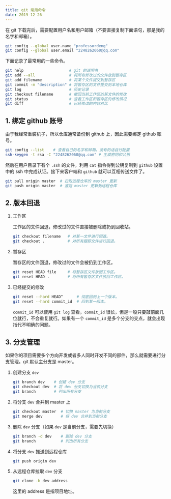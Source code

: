 ```yaml
---
title: git 常用命令
date: 2019-12-26
---
```


在 git 下载完后，需要配置用户名和用户邮箱（不要直接复制下面语句，那是我的名字和邮箱）。

```bash
git config --global user.name "professordeng"
git config --global user.email "2248262060@qq.com"
```

下面记录了最常用的一些命令。

```bash
git help                    # git 的说明书
git add --all               # 将所有修改过的文件放到暂存区
git add filename            # 将某个文件提交到暂存区
git commit -m "description" # 将暂存区的文件提交到本地仓库
git log                     # 历史记录
git checkout filename       # 撤回当前工作区的某文件的修改
git status                  # 查看工作区和暂存区的修改情况
git diff                    # 已经修改的内容对比
```

## 1. 绑定 github 账号

由于我经常重装机子，所以仓库通常备份到 github 上，因此需要绑定 github 账号。

```bash
git config --list    # 查看自己的名字和邮箱，没有的话自行配置
ssh-keygen -t rsa -C "2248262060@qq.com" # 生成密钥和公钥
```

然后在用户目录下有个 `.ssh` 的文件，利用 `cat` 指令得到公钥复制到 `github` 设置中的 ssh 中完成认证。接下来客户端和 `github` 就可以互相传送文件了。

```bash
git pull origin master  # 拉取远程仓库的 master 更新
git push origin master  # 推送 master 更新到远程仓库
```

## 2. 版本回退

1. 工作区

   工作区的文件回退，修改过的文件直接被删除或扔到回收站。

   ```bash
   git checkout filename   # 对某一文件进行回退。
   git checkout .          # 对所有跟踪文件进行回退。
   ```

2. 暂存区

   暂存区的文件回退，修改过的文件会被扔到工作区。

   ```bash
   git reset HEAD file     # 将暂存区文件放回工作区。
   git reset HEAD .        # 将所有暂存区文件放回工作区。
   ```

3. 已经提交的修改

   ```bash
   git reset --hard HEAD^      # 彻底回到上一个版本。
   git reset --hard commit_id  # 回到某一版本。
   ```

   `commit_id` 可以使用 `git log` 查看，`commit_id` 很长，但是一般只要敲前面几位就行，不会重复就行。如果有一个 `commit_id` 是多个分支的交点，就会出现指代不明确的问题。

## 3. 分支管理

如果你的项目需要多个方向开发或者多人同时开发不同的部件，那么就需要进行分支管理。git 默认主分支是 master。

1. 创建分支 `dev`

   ```bash
   git branch dev    # 创建 dev 分支
   git checkout dev  # 将 dev 分支切换为当前分支
   git branch        # 列出所有分支
   ```

2. 将分支 `dev` 合并到 master 上

   ```bash
   git checkout master  # 切换 master 为当前分支
   git merge dev        # 将 dev 合并到当前分支
   ```

3. 删除 `dev` 分支（如果 `dev` 是当前分支，需要先切换）

   ```bash
   git branch -d dev    # 删除 dev 分支
   git branch           # 列出所有分支
   ```

4. 将分支 `dev` 推送到远程仓库

   ```bash
   git push origin dev
   ```

5. 从远程仓库拉取 `dev` 分支

   ```bash
   git clone -b dev address
   ```

   这里的 address 是指项目地址。